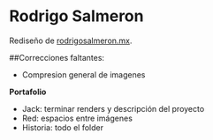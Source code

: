 Rodrigo Salmeron
====

Rediseño de [rodrigosalmeron.mx](http://rodrigosalmeron.mx).

##Correcciones faltantes:

- Compresion general de imagenes

**Portafolio**
- Jack: terminar renders y descripción del proyecto
- Red: espacios entre imágenes
- Historia: todo el folder